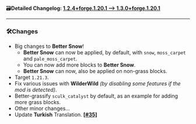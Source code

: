 🗃️**Detailed Changelog: [1.2.4+forge.1.20.1 --> 1.3.0+forge.1.20.1](https://github.com/UltimatChamp/BetterGrassify/compare/1.2.4+forge.1.20.1...1.3.0+forge.1.20.1)**

<hr>

### 🛠️Changes

- Big changes to **Better Snow**!
    - **Better Snow** can now be applied, by default, with `snow`, `moss_carpet` and `pale_moss_carpet`.
    - You can now add more blocks to **Better Snow**.
    - **Better Snow** can now, also be applied on non-grass blocks.
- Target `1.21.3`.
- Fix various issues with **WilderWild** _(by disabling some features if the mod is detected)_.
- Better-grassify `sculk_catalyst` by default, as an example for adding more grass blocks.
- Other minor changes...
- Update **Turkish** Translation. [**[#35]**](https://github.com/UltimatChamp/BetterGrassify/pull/35)
